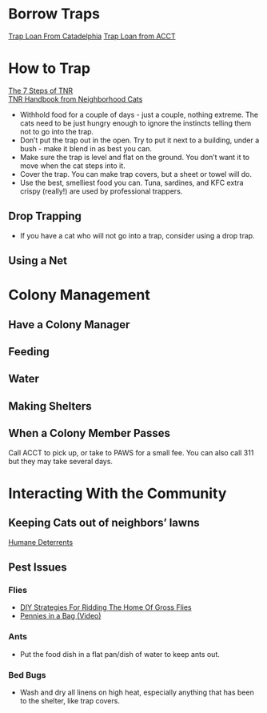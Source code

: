 # Borrow Traps
[Trap Loan From Catadelphia](https://calendly.com/ainedoley/traplibrary?fbclid=IwAR2frgJr-9rHfMhUIpvgy4G4i1kni4aRdu2Oa1ijdtBstK9lzxuBBiT-G44&month=2019-08)
[Trap Loan from ACCT](https://docs.google.com/forms/d/13CN0EIpEeyQSfJZtJFVqSY4Ucu7wGF1zkyzRJC8W67k/viewform?fbclid=IwAR37y0rW1FJP18Zf4ew1mykZOa9wz6N5k8rQ4-YTRg-6nHOOlQhvGvArSp0&edit_requested=true#response=ACYDBNgI8jtLATQPAUAPoI8yq7Z26qGX3ZlnF4i9AF7zDsefh2VD8Z-OTvJNeEI)

# How to Trap
[The 7 Steps of TNR](https://www.neighborhoodcats.org/how-to-tnr/getting-started/the-7-steps-of-tnr)    
[TNR Handbook from Neighborhood Cats](files/Community-Resources-for-Pet-Owners.pdf)    

* Withhold food for a couple of days - just a couple, nothing extreme. The cats need to be just hungry enough to ignore the instincts telling them not to go into the trap.
* Don’t put the trap out in the open. Try to put it next to a building, under a bush - make it blend in as best you can. 
* Make sure the trap is level and flat on the ground. You don’t want it to move when the cat steps into it. 
* Cover the trap. You can make trap covers, but a sheet or towel will do. 
* Use the best, smelliest food you can. Tuna, sardines, and KFC extra crispy (really!) are used by professional trappers.


## Drop Trapping
* If you have a cat who will not go into a trap, consider using a drop trap.
## Using a Net

# Colony Management
## Have a Colony Manager
## Feeding
## Water
## Making Shelters
## When a Colony Member Passes
Call ACCT to pick up, or take to PAWS for a small fee. You can also call 311 but they may take several days.

# Interacting With the Community
## Keeping Cats out of neighbors’ lawns
[Humane Deterrents](https://www.alleycat.org/community-cat-care/humane-deterrents/?fbclid=IwAR3oZ09f7I1T6QQtbgUiUQr8KcnfKPsczm2Y9P6c4Ip_BY9N1blJMo8KrHk)

## Pest Issues
### Flies
* [DIY Strategies For Ridding The Home Of Gross Flies](https://healthprep.com/living-healthy/7-effective-diy-strategies-for-ridding-your-home-of-gross-flies/)
* [Pennies in a Bag (Video)](https://www.youtube.com/watch?v=dLEWz25PvFA&fbclid=IwAR0hJpCi8nRxEnPHrDprSJVAB0uKCgxV82Lb9sZFg-qdc27orvao1rG4fLc)

### Ants
* Put the food dish in a flat pan/dish of water to keep ants out.

### Bed Bugs
* Wash and dry all linens on high heat, especially anything that has been to the shelter, like trap covers. 




